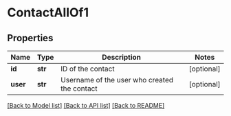 # ContactAllOf1

## Properties
Name | Type | Description | Notes
------------ | ------------- | ------------- | -------------
**id** | **str** | ID of the contact | [optional] 
**user** | **str** | Username of the user who created the contact | [optional] 

[[Back to Model list]](../README.md#documentation-for-models) [[Back to API list]](../README.md#documentation-for-api-endpoints) [[Back to README]](../README.md)


